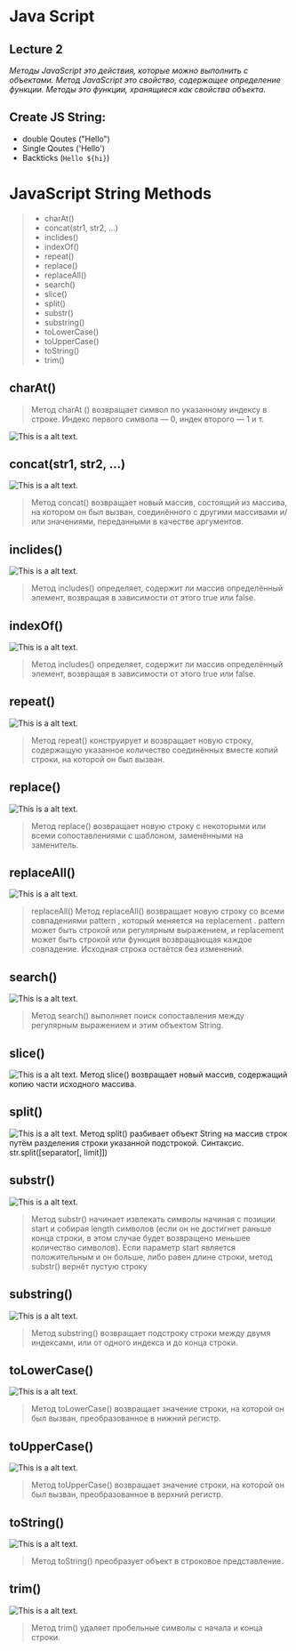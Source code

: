 # Java Script
## Lecture 2

*Методы JavaScript это действия, которые можно выполнить с объектами. Метод JavaScript это свойство, содержащее определение функции. Методы это функции, хранящиеся как свойства объекта.*

## Create JS String: 
* double Qoutes ("Hello")
* Single Qoutes ('Hello')
* Backticks (`Hello ${hi}`)

# JavaScript String Methods
>* charAt()
>* concat(str1, str2, ...)
>* inclides()
>* indexOf()
>* repeat()
>* replace()
>* replaceAll()
>* search()
>* slice()
>* split()
>* substr()
>* substring()
>* toLowerCase()
>* toUpperCase()
>* toString()
>* trim()


## charAt()
>Метод charAt () возвращает символ по указанному индексу в строке. Индекс первого символа — 0, индек второго — 1 и т.

![This is a alt text.](/img%20md/charAt.png)

## concat(str1, str2, ...)
![This is a alt text.](/img%20md/concat.png)
>Метод concat() возвращает новый массив, состоящий из массива, на котором он был вызван, соединённого с другими массивами и/или значениями, переданными в качестве аргументов.

## inclides()
![This is a alt text.](/img%20md/includes.png)
>Метод includes() определяет, содержит ли массив определённый элемент, возвращая в зависимости от этого true или false.

## indexOf()
![This is a alt text.](/img%20md/)
>Метод includes() определяет, содержит ли массив определённый элемент, возвращая в зависимости от этого true или false.

## repeat()
![This is a alt text.](/img%20md/repeat.png)
>Метод repeat() конструирует и возвращает новую строку, содержащую указанное количество соединённых вместе копий строки, на которой он был вызван.

## replace()
![This is a alt text.](/img%20md/replace.png)
>Метод replace() возвращает новую строку с некоторыми или всеми сопоставлениями с шаблоном, заменёнными на заменитель.

## replaceAll()
![This is a alt text.](/img%20md/replaceAll.png)
>replaceAll() Метод replaceAll() возвращает новую строку со всеми совпадениями pattern , который меняется на replacement . pattern может быть строкой или регулярным выражением, и replacement может быть строкой или функция возвращающая каждое совпадение. Исходная строка остаётся без изменений.

## search()
![This is a alt text.](/img%20md/search.png)
>Метод search() выполняет поиск сопоставления между регулярным выражением и этим объектом String.

## slice()
![This is a alt text.](/img%20md/slice.png)
Метод slice() возвращает новый массив, содержащий копию части исходного массива.

## split()
![This is a alt text.](/img%20md/split.png)
Метод split() разбивает объект String на массив строк путём разделения строки указанной подстрокой. Синтаксис. str.split([separator[, limit]]) 

## substr()
![This is a alt text.](/img%20md/substr.png)
>Метод substr() начинает извлекать символы начиная с позиции start и собирая length символов (если он не достигнет раньше конца строки, в этом случае будет возвращено меньшее количество символов). Если параметр start является положительным и он больше, либо равен длине строки, метод substr() вернёт пустую строку

## substring()
![This is a alt text.](/img%20md/substring.png)
>Метод substring() возвращает подстроку строки между двумя индексами, или от одного индекса и до конца строки.

## toLowerCase()
![This is a alt text.](/img%20md/To%20Lowe%20Case.png)
>Метод toLowerCase() возвращает значение строки, на которой он был вызван, преобразованное в нижний регистр.

## toUpperCase()
![This is a alt text.](/img%20md/toupper.png)
>Метод toUpperCase() возвращает значение строки, на которой он был вызван, преобразованное в верхний регистр.

## toString()
![This is a alt text.](/img%20md/toString.png)
>Метод toString() преобразует объект в строковое представление.

## trim()
![This is a alt text.](/img%20md/trim.png)
>Метод trim() удаляет пробельные символы с начала и конца строки.

